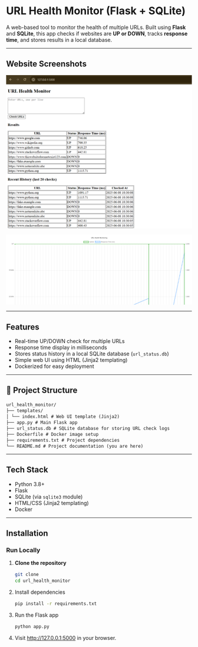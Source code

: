 # URL Health Monitor (Flask + SQLite)

A web-based tool to monitor the health of multiple URLs. Built using **Flask** and **SQLite**, this app checks if websites are **UP or DOWN**, tracks **response time**, and stores results in a local database.

---

## Website Screenshots

![Website Snapshot](./url_health_monitor/images/website_snapshot.PNG)

![Chart](./url_health_monitor/images/Website_chart.PNG)


---

## Features

-  Real-time UP/DOWN check for multiple URLs
-  Response time display in milliseconds
-  Stores status history in a local SQLite database (`url_status.db`)
-  Simple web UI using HTML (Jinja2 templating)
-  Dockerized for easy deployment

---

## 📁 Project Structure
```
url_health_monitor/
├── templates/
│ └── index.html # Web UI template (Jinja2)
├── app.py # Main Flask app
├── url_status.db # SQLite database for storing URL check logs
├── Dockerfile # Docker image setup
├── requirements.txt # Project dependencies
└── README.md # Project documentation (you are here)
```


---

## Tech Stack

- Python 3.8+
- Flask
- SQLite (via `sqlite3` module)
- HTML/CSS (Jinja2 templating)
- Docker 

---

## Installation

### Run Locally

1. **Clone the repository**
   ```bash
   git clone
   cd url_health_monitor

2. Install dependencies
   ```bash
   pip install -r requirements.txt

3. Run the Flask app
   ```bash
   python app.py

4. Visit http://127.0.0.1:5000 in your browser.



